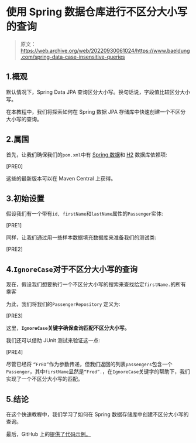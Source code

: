 # 使用 Spring 数据仓库进行不区分大小写的查询

> 原文：<https://web.archive.org/web/20220930061024/https://www.baeldung.com/spring-data-case-insensitive-queries>

## 1.概观

默认情况下，Spring Data JPA 查询区分大小写。换句话说，字段值比较区分大小写。

在本教程中，我们将探索如何在 Spring 数据 JPA 存储库中快速创建一个不区分大小写的查询。

## 2.属国

首先，让我们确保我们的`pom.xml`中有 [Spring 数据](/web/20220627173802/https://www.baeldung.com/the-persistence-layer-with-spring-data-jpa)和 [H2](/web/20220627173802/https://www.baeldung.com/java-in-memory-databases) 数据库依赖项:

[PRE0]

这些的最新版本可以在 Maven Central 上获得。

## 3.初始设置

假设我们有一个带有`id, firstName`和`lastName`属性的`Passenger`实体:

[PRE1]

同样，让我们通过用一些样本数据填充数据库来准备我们的测试类:

[PRE2]

## 4.`IgnoreCase`对于不区分大小写的查询

现在，假设我们想要执行一个不区分大小写的搜索来查找给定`firstName.`的所有乘客

为此，我们将我们的`PassengerRepository` 定义为:

[PRE3]

这里，**`IgnoreCase`关键字确保查询匹配不区分大小写。**

我们还可以借助 JUnit 测试来验证这一点:

[PRE4]

尽管已经将 `“FrED”`作为参数传递，但我们返回的列表`passengers`包含一个`Passenger`，其中`firstName`显然是`“Fred”.`，在`IgnoreCase`关键字的帮助下，我们实现了一个不区分大小写的匹配。

## 5.结论

在这个快速教程中，我们学习了如何在 Spring 数据存储库中创建不区分大小写的查询。

最后，GitHub 上的[提供了代码示例。](https://web.archive.org/web/20220627173802/https://github.com/eugenp/tutorials/tree/master/persistence-modules/spring-data-jpa-repo)